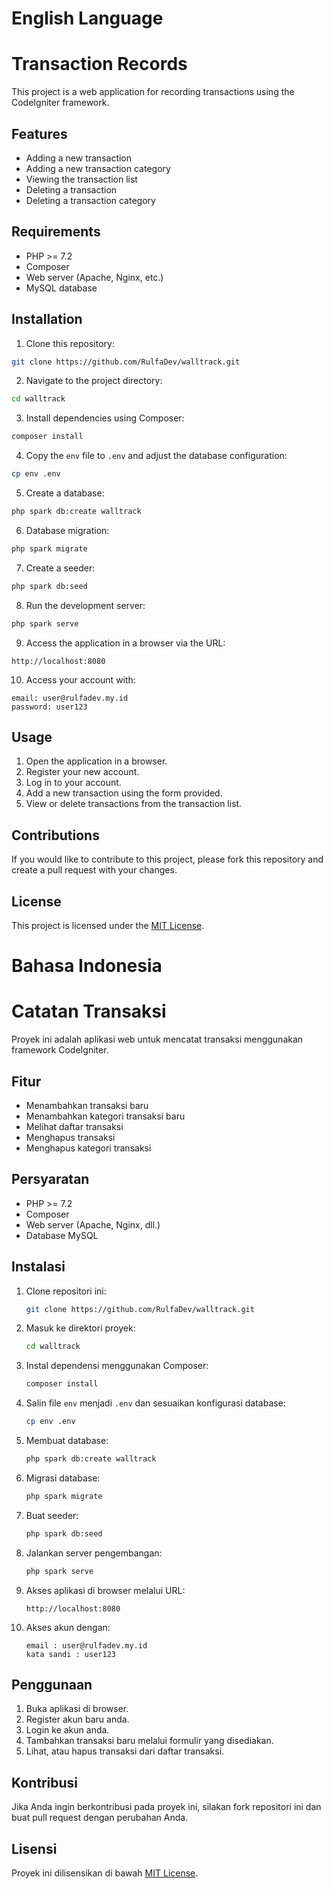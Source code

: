 # English Language

# Transaction Records

This project is a web application for recording transactions using the CodeIgniter framework.

## Features

- Adding a new transaction
- Adding a new transaction category
- Viewing the transaction list
- Deleting a transaction
- Deleting a transaction category

## Requirements

- PHP >= 7.2
- Composer
- Web server (Apache, Nginx, etc.)
- MySQL database

## Installation

1. Clone this repository:
```bash
git clone https://github.com/RulfaDev/walltrack.git
```

2. Navigate to the project directory:
```bash
cd walltrack
```

3. Install dependencies using Composer:
```bash
composer install
```

4. Copy the `env` file to `.env` and adjust the database configuration:
```bash
cp env .env
```

5. Create a database:
```bash
php spark db:create walltrack
```

6. Database migration:
```bash
php spark migrate
```

7. Create a seeder:
```bash
php spark db:seed
```

8. Run the development server:
```bash
php spark serve
```

9. Access the application in a browser via the URL:
```
http://localhost:8080
```

10. Access your account with:
```
email: user@rulfadev.my.id
password: user123
```

## Usage

1. Open the application in a browser.
2. Register your new account.
3. Log in to your account.
4. Add a new transaction using the form provided.
5. View or delete transactions from the transaction list.

## Contributions

If you would like to contribute to this project, please fork this repository and create a pull request with your changes.

## License

This project is licensed under the [MIT License](LICENSE).

# Bahasa Indonesia

# Catatan Transaksi

Proyek ini adalah aplikasi web untuk mencatat transaksi menggunakan framework CodeIgniter.

## Fitur

- Menambahkan transaksi baru
- Menambahkan kategori transaksi baru
- Melihat daftar transaksi
- Menghapus transaksi
- Menghapus kategori transaksi

## Persyaratan

- PHP >= 7.2
- Composer
- Web server (Apache, Nginx, dll.)
- Database MySQL

## Instalasi

1. Clone repositori ini:
    ```bash
    git clone https://github.com/RulfaDev/walltrack.git
    ```

2. Masuk ke direktori proyek:
    ```bash
    cd walltrack
    ```

3. Instal dependensi menggunakan Composer:
    ```bash
    composer install
    ```

4. Salin file `env` menjadi `.env` dan sesuaikan konfigurasi database:
    ```bash
    cp env .env
    ```

5. Membuat database:
    ```bash
    php spark db:create walltrack
    ```

6. Migrasi database:
    ```bash
    php spark migrate
    ```

7. Buat seeder:
    ```bash
    php spark db:seed
    ```

8. Jalankan server pengembangan:
    ```bash
    php spark serve
    ```

9. Akses aplikasi di browser melalui URL:
    ```
    http://localhost:8080
    ```

10. Akses akun dengan:
    ```
    email : user@rulfadev.my.id
    kata sandi : user123
    ```

## Penggunaan

1. Buka aplikasi di browser.
2. Register akun baru anda.
3. Login ke akun anda.
4. Tambahkan transaksi baru melalui formulir yang disediakan.
5. Lihat, atau hapus transaksi dari daftar transaksi.

## Kontribusi

Jika Anda ingin berkontribusi pada proyek ini, silakan fork repositori ini dan buat pull request dengan perubahan Anda.

## Lisensi

Proyek ini dilisensikan di bawah [MIT License](LICENSE).
